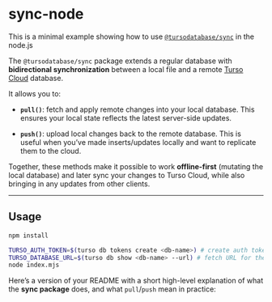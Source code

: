 # sync-node

This is a minimal example showing how to use [`@tursodatabase/sync`](https://www.npmjs.com/package/@tursodatabase/database) in the node.js


The `@tursodatabase/sync` package extends a regular database with **bidirectional synchronization** between a local file and a remote [Turso Cloud](https://turso.tech/) database.

It allows you to:

* **`pull()`**: fetch and apply remote changes into your local database.
  This ensures your local state reflects the latest server-side updates.

* **`push()`**: upload local changes back to the remote database.
  This is useful when you’ve made inserts/updates locally and want to replicate them to the cloud.

Together, these methods make it possible to work **offline-first** (mutating the local database) and later sync your changes to Turso Cloud, while also bringing in any updates from other clients.

---

## Usage

```bash
npm install

TURSO_AUTH_TOKEN=$(turso db tokens create <db-name>) # create auth token for the database in the Turso Cloud
TURSO_DATABASE_URL=$(turso db show <db-name> --url) # fetch URL for the database in the Turso Cloud
node index.mjs
```

Here’s a version of your README with a short high-level explanation of what the **sync package** does, and what `pull`/`push` mean in practice:
